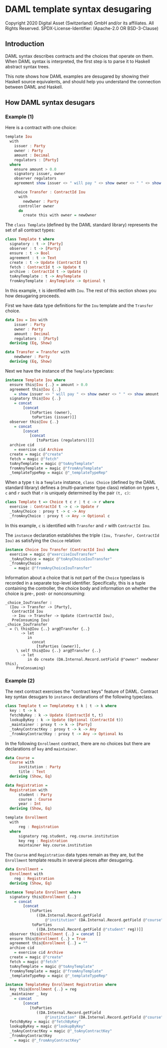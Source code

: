 # DAML template syntax desugaring

Copyright 2020 Digital Asset (Switzerland) GmbH and/or its affiliates. All Rights Reserved.
SPDX-License-Identifier: (Apache-2.0 OR BSD-3-Clause)

## Introduction
DAML syntax describes contracts and the choices that operate on them. When DAML syntax is interpreted, the first step is to parse it to Haskell abstract syntax trees.

This note shows how DAML examples are desugared by showing their Haskell source equivalents, and should help you understand the connection between DAML and Haskell.

## How DAML syntax desugars

### Example (1)

Here is a contract with one choice:

```haskell
template Iou
  with
    issuer : Party
    owner : Party
    amount : Decimal
    regulators : [Party]
  where
    ensure amount > 0.0
    signatory issuer, owner
    observer regulators
    agreement show issuer <> " will pay " <> show owner <> " " <> show amount

    choice Transfer : ContractId Iou
      with
        newOwner : Party
      controller owner
      do
        create this with owner = newOwner
```

The `class Template` (defined by the DAML standard library) represents the set of all contract types:

```haskell
class Template t where
  signatory : t -> [Party]
  observer : t -> [Party]
  ensure : t -> Bool
  agreement : t -> Text
  create : t -> Update (ContractId t)
  fetch : ContractId t -> Update t
  archive : ContractId t -> Update ()
  toAnyTemplate : t -> AnyTemplate
  fromAnyTemplate : AnyTemplate -> Optional t
```

In this example, `t` is identified with `Iou`. The rest of this section shows you how desugaring proceeds.

First we have data type definitions for the `Iou` template and the `Transfer` choice.

```haskell
data Iou = Iou with
    issuer : Party
    owner : Party
    amount : Decimal
    regulators : [Party]
  deriving (Eq, Show)

data Transfer = Transfer with
    newOwner : Party
  deriving (Eq, Show)
```


Next we have the instance of the `Template` typeclass:

```haskell
instance Template Iou where
  ensure this@Iou {..} = amount > 0.0
  agreement this@Iou {..}
    = show issuer <> " will pay " <> show owner <> " " <> show amount
  signatory this@Iou {..}
    = concat
        [concat
           [toParties (owner),
            toParties (issuer)]]
  observer this@Iou {..}
    = concat
        [concat
           [concat
              [toParties (regulators)]]]
  archive cid
    = exercise cid Archive
  create = magic @"create"
  fetch = magic @"fetch"
  toAnyTemplate = magic @"toAnyTemplate"
  fromAnyTemplate = magic @"fromAnyTemplate"
  _templateTypeRep = magic @"_templateTypeRep"
```

When a type `t` is a `Template` instance, `class Choice` (defined by the DAML standard library) defines a (multi-parameter type class) relation on types `t`, `c` and `r` such that `r` is uniquely determined by the pair `(t, c)`:

```haskell
class Template t => Choice t c r | t c -> r where
  exercise : ContractId t -> c -> Update r
  _toAnyChoice : proxy t -> c -> Any
  _fromAnyChoice : proxy t -> Any -> Optional c
```

In this example, `c` is identified with `Transfer` and `r` with `ContractId Iou`.

The `instance` declaration establishes the triple `(Iou, Transfer, ContractId Iou)` as satisfying the `Choice` relation:

```haskell
instance Choice Iou Transfer (ContractId Iou) where
  exercise = magic @"exerciseIouTransfer"
  _toAnyChoice = magic @"toAnyChoiceIouTransfer"
  _fromAnyChoice
    = magic @"fromAnyChoiceIouTransfer"
```

Information about a choice that is not part of the `Choice` typeclass is recorded in a
separate top-level identifier. Specifically, this is a tuple containing the controller,
the choice body and information on whether the choice is pre-, post- or nonconsuming:

```
_choice_IouTransfer :
  (Iou -> Transfer -> [Party],
   ContractId Iou
   -> Iou -> Transfer -> Update (ContractId Iou),
   PreConsuming Iou)
_choice_IouTransfer
  = (\ this@Iou {..} arg@Transfer {..}
       -> let
          in
            concat
              [toParties (owner)],
     \ self this@Iou {..} arg@Transfer {..}
       -> let
          in do create (DA.Internal.Record.setField @"owner" newOwner this),
     PreConsuming)
```

### Example (2)

The next contract exercises the "contract keys" feature of DAML.
Contract key syntax desugars to `instance` declarations of the following typeclass.

```haskell
class Template t => TemplateKey t k | t -> k where
  key : t -> k
  fetchByKey : k -> Update (ContractId t, t)
  lookupByKey : k -> Update (Optional (ContractId t))
  _maintainer : proxy t -> k -> [Party]
  _toAnyContractKey : proxy t -> k -> Any
  _fromAnyContractKey : proxy t -> Any -> Optional ks
```

In the following `Enrollment` contract, there are no choices but there are declarations of `key` and `maintainer`.

```haskell
data Course =
  Course with
      institution : Party
      title : Text
  deriving (Show, Eq)

data Registration =
  Registration with
      student : Party
      course : Course
      year : Int
  deriving (Show, Eq)

template Enrollment
  with
      reg : Registration
  where
      signatory reg.student, reg.course.institution
      key reg : Registration
      maintainer key.course.institution
```

The `Course` and `Registration` data types remain as they are, but the `Enrollment` template results in several pieces after desugaring.

```haskell
data Enrollment =
  Enrollment with
    reg : Registration
  deriving (Show, Eq)

instance Template Enrollment where
  signatory this@Enrollment {..}
    = concat
        [concat
           [toParties
              ((DA.Internal.Record.getField
                  @"institution" (DA.Internal.Record.getField @"course" reg))),
            toParties
              ((DA.Internal.Record.getField @"student" reg))]]
  observer this@Enrollment {..} = concat []
  ensure this@Enrollment {..} = True
  agreement this@Enrollment {..} = ""
  archive cid
    = exercise cid Archive
  create = magic @"create"
  fetch = magic @"fetch"
  toAnyTemplate = magic @"toAnyTemplate"
  fromAnyTemplate = magic @"fromAnyTemplate"
  _templateTypeRep = magic @"_templateTypeRep"

instance TemplateKey Enrollment Registration where
  key this@Enrollment {..} = reg
  _maintainer _ key
    = concat
        [concat
           [toParties
              ((DA.Internal.Record.getField
                  @"institution" (DA.Internal.Record.getField @"course" key)))]]
  fetchByKey = magic @"fetchByKey"
  lookupByKey = magic @"lookupByKey"
  _toAnyContractKey = magic @"_toAnyContractKey"
  _fromAnyContractKey
    = magic @"_fromAnyContractKey"
```
